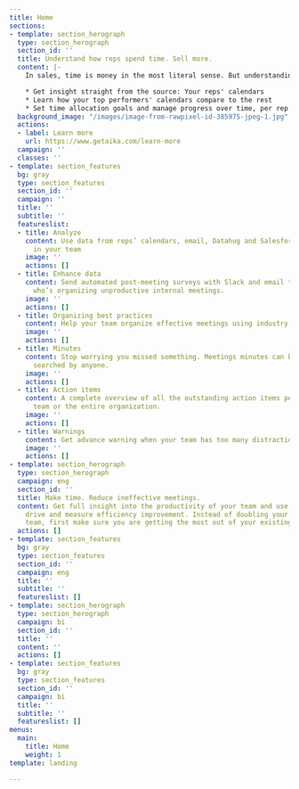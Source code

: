 ```yaml
---
title: Home
sections:
- template: section_herograph
  type: section_herograph
  section_id: ''
  title: Understand how reps spend time. Sell more.
  content: |-
    In sales, time is money in the most literal sense. But understanding how reps spend time is no easy task. With Aika, you:

    * Get insight straight from the source: Your reps' calendars
    * Learn how your top performers' calendars compare to the rest
    * Set time allocation goals and manage progress over time, per rep and team-wide
  background_image: "/images/image-from-rawpixel-id-385975-jpeg-1.jpg"
  actions:
  - label: Learn more
    url: https://www.getaika.com/learn-more
  campaign: ''
  classes: ''
- template: section_features
  bg: gray
  type: section_features
  section_id: ''
  campaign: ''
  title: ''
  subtitle: ''
  featureslist:
  - title: Analyze
    content: Use data from reps’ calendars, email, Datahug and Salesforce to get insight
      in your team
    image: ''
    actions: []
  - title: Enhance data
    content: Send automated post-meeting surveys with Slack and email to find out
      who’s organizing unproductive internal meetings.
    image: ''
    actions: []
  - title: Organizing best practices
    content: Help your team organize effective meetings using industry best practices
    image: ''
    actions: []
  - title: Minutes
    content: Stop worrying you missed something. Meetings minutes can be browsed and
      searched by anyone.
    image: ''
    actions: []
  - title: Action items
    content: A complete overview of all the outstanding action items per person, meeting,
      team or the entire organization.
    image: ''
    actions: []
  - title: Warnings
    content: Get advance warning when your team has too many distractions planned.
    image: ''
    actions: []
- template: section_herograph
  type: section_herograph
  campaign: eng
  section_id: ''
  title: Make time. Reduce ineffective meetings.
  content: Get full insight into the productivity of your team and use insights to
    drive and measure efficiency improvement. Instead of doubling your engineering
    team, first make sure you are getting the most out of your existing team.
  actions: []
- template: section_features
  bg: gray
  type: section_features
  section_id: ''
  campaign: eng
  title: ''
  subtitle: ''
  featureslist: []
- template: section_herograph
  type: section_herograph
  campaign: bi
  section_id: ''
  title: ''
  content: ''
  actions: []
- template: section_features
  bg: gray
  type: section_features
  section_id: ''
  campaign: bi
  title: ''
  subtitle: ''
  featureslist: []
menus:
  main:
    title: Home
    weight: 1
template: landing

---
```

